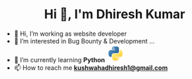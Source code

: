 <h1 align="center">Hi 👋, I'm Dhiresh Kumar</h1>

- 👋 Hi, I’m working as website developer 
- 👀 I’m interested in  Bug Bounty & Development ...
- 🌱 I’m currently learning **Python** <img src="https://raw.githubusercontent.com/devicons/devicon/master/icons/python/python-original.svg" alt="python" width="40" height="40"/> 
- 📫 How to reach me **kushwahadhiresh1@gmail.com**

<!---
thedhiresh/thedhiresh is a ✨ special ✨ repository because its `README.md` (this file) appears on your GitHub profile.
You can click the Preview link to take a look at your changes.
--->
